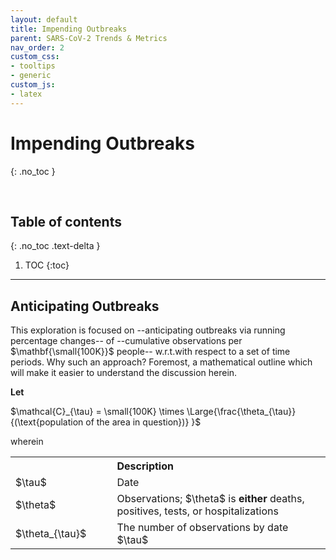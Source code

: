 ```yaml
---
layout: default
title: Impending Outbreaks
parent: SARS-CoV-2 Trends & Metrics
nav_order: 2
custom_css:
- tooltips
- generic
custom_js:
- latex
---
```


# Impending Outbreaks
{: .no_toc }

<br>

## Table of contents
{: .no_toc .text-delta }

1. TOC
{:toc}

---


## Anticipating Outbreaks

<p>This exploration is focused on --anticipating outbreaks via running percentage changes-- of --cumulative observations per $\mathbf{\small{100K}}$ people-- <span class="tooltip">w.r.t.<span class="tooltiptext">with respect to</span></span> a set of time periods.  Why such an approach?  Foremost, a mathematical outline which will make it easier to understand the discussion herein.</p>

<p><b>Let</b></p>

<div class="equation">$\mathcal{C}_{\tau} = \small{100K} \times \Large{\frac{\theta_{\tau}}{(\text{population of the area in question})} }$</div>

<p>wherein</p>
<table>
  <tr>
    <th style="width: 16%"></th><th style="width: 48%;text-align: left;">Description</th>
  </tr>
  <tr>
    <td>$\tau$</td><td>Date</td>
  </tr>
  <tr>
    <td>$\theta$</td><td>Observations;  $\theta$ is <b>either</b> deaths, positives, tests, or hospitalizations</td>
  </tr>
  <tr>
    <td>$\theta_{\tau}$</td><td>The number of observations by date $\tau$</td>
  </tr>
</table>
